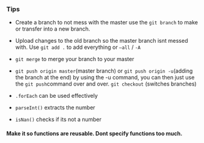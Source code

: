 ### Tips

* Create a branch to not mess with the master use the `git branch` to make or transfer into a new branch.

* Upload changes to the old branch so the master branch isnt messed with. Use `git add .` to add everything or `—all` / `-A`

* `git merge` to merge your branch to your master

* `git push origin master`(master branch) or `git push origin -u`(adding the branch at the end) by using the -u command, you can then just use the `git push`command over and over. `git checkout` (switches branches)

* `.forEach` can be used effectively

* `parseInt()` extracts the number
* `isNan()` checks if its not a number

#### Make it so functions are reusable. Dont specify functions too much.
